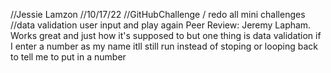 //Jessie Lamzon
//10/17/22
//GitHubChallenge / redo all mini challenges
//data validation user input and play again
Peer Review: Jeremy Lapham. Works great and just how it's supposed to but one thing is data validation if I enter a number as my name itll still run instead of stoping or looping back to tell me to put in a number
